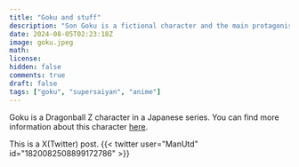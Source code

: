 ```yaml
---
title: "Goku and stuff"
description: "Son Goku is a fictional character and the main protagonist of the Dragon Ball manga series created by Akira Toriyama."
date: 2024-08-05T02:23:18Z
image: goku.jpeg
math: 
license: 
hidden: false
comments: true
draft: false
tags: ["goku", "supersaiyan", "anime"]
---
```


Goku is a Dragonball Z character in a Japanese series.
You can find more information about this character [here](https://dragonball.fandom.com/wiki/Goku). 

This is a X(Twitter) post.
{{< twitter user="ManUtd" id="1820082508899172786" >}}